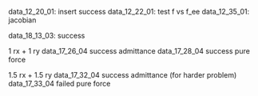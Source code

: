 data_12_20_01: insert success
data_12_22_01: test f vs f_ee
data_12_35_01: jacobian

data_18_13_03: success

1 rx + 1 ry
data_17_26_04 success admittance
data_17_28_04 success pure force

1.5 rx + 1.5 ry
data_17_32_04 success admittance (for harder problem)
data_17_33_04 failed pure force
